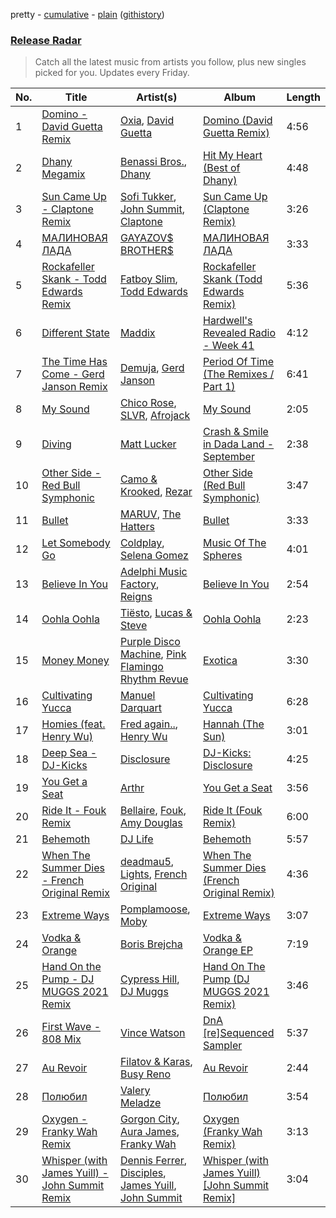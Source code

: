pretty - [cumulative](/playlists/cumulative/Release%20Radar.md) - [plain](/playlists/plain/37i9dQZEVXbsudmxBFKW7G) ([githistory](https://github.githistory.xyz/vitokorn/spotify-playlist-archive/blob/master/playlists/plain/37i9dQZEVXbsudmxBFKW7G))

### [Release Radar](https://open.spotify.com/playlist/37i9dQZEVXbsudmxBFKW7G)

> Catch all the latest music from artists you follow, plus new singles picked for you. Updates every Friday.

| No. | Title | Artist(s) | Album | Length |
|---|---|---|---|---|
| 1 | [Domino - David Guetta Remix](https://open.spotify.com/track/1wpbmqF1IFW1W1Zut5aquK) | [Oxia](https://open.spotify.com/artist/2zgFYHwSEYOc1KnldGsBXK), [David Guetta](https://open.spotify.com/artist/1Cs0zKBU1kc0i8ypK3B9ai) | [Domino (David Guetta Remix)](https://open.spotify.com/album/7wpG47TcZLqoinmjTVzy3k) | 4:56 |
| 2 | [Dhany Megamix](https://open.spotify.com/track/10tKWkp8YlLEB7szlx3c1V) | [Benassi Bros.](https://open.spotify.com/artist/0yrjYlutW9HgmJlnX479Mx), [Dhany](https://open.spotify.com/artist/7HiP69UJp8p2pKxnRaPqYF) | [Hit My Heart (Best of Dhany)](https://open.spotify.com/album/7kixL4wa7QEzl9OnYlQmDa) | 4:48 |
| 3 | [Sun Came Up - Claptone Remix](https://open.spotify.com/track/4jnJv7stsCtHUDsJv43lOD) | [Sofi Tukker](https://open.spotify.com/artist/586uxXMyD5ObPuzjtrzO1Q), [John Summit](https://open.spotify.com/artist/7kNqXtgeIwFtelmRjWv205), [Claptone](https://open.spotify.com/artist/4mncDFjVLUa3s025Tct3Ry) | [Sun Came Up (Claptone Remix)](https://open.spotify.com/album/0qbfOTZSDclEVDBR1xJiev) | 3:26 |
| 4 | [МАЛИНОВАЯ ЛАДА](https://open.spotify.com/track/77B4S4jkrAkL3Ng5hEHoUU) | [GAYAZOV$ BROTHER$](https://open.spotify.com/artist/0xTdDjeCoM89b7n9fLcZvR) | [МАЛИНОВАЯ ЛАДА](https://open.spotify.com/album/6U8jV8xU3eysZU4EJO7gkI) | 3:33 |
| 5 | [Rockafeller Skank - Todd Edwards Remix](https://open.spotify.com/track/3QIJvCspRKmRsCfaMDlkvJ) | [Fatboy Slim](https://open.spotify.com/artist/4Y7tXHSEejGu1vQ9bwDdXW), [Todd Edwards](https://open.spotify.com/artist/6MFopqejpmTUUZlcRmGzgg) | [Rockafeller Skank (Todd Edwards Remix)](https://open.spotify.com/album/1UmeMbSkIWVxnydz5yBXSR) | 5:36 |
| 6 | [Different State](https://open.spotify.com/track/7nPfSM3l55fpS9frrJGq8l) | [Maddix](https://open.spotify.com/artist/0RMeG9M8QFzss9bAbq99KA) | [Hardwell's Revealed Radio - Week 41](https://open.spotify.com/album/7FM7XEPCT3ILsk2uNnJsBT) | 4:12 |
| 7 | [The Time Has Come - Gerd Janson Remix](https://open.spotify.com/track/6S8To9J2NiLKEG8CmoH540) | [Demuja](https://open.spotify.com/artist/1LfqhJiCiHfVzrBOVaBXc1), [Gerd Janson](https://open.spotify.com/artist/4jLpm91Tyk2TRgv43bMfZO) | [Period Of Time (The Remixes / Part 1)](https://open.spotify.com/album/0XZ6E9pT4FAb9lXJh8fqck) | 6:41 |
| 8 | [My Sound](https://open.spotify.com/track/3JvHrWx1xEIdhhkR6pXW0L) | [Chico Rose](https://open.spotify.com/artist/5OdVywqKqyCWwfE2fZb7IX), [SLVR](https://open.spotify.com/artist/4nKvbonPefiFmshjpHENVU), [Afrojack](https://open.spotify.com/artist/4D75GcNG95ebPtNvoNVXhz) | [My Sound](https://open.spotify.com/album/6t8b5FAmdQe8nCA1VVwxg8) | 2:05 |
| 9 | [Diving](https://open.spotify.com/track/34Kbw15oFEfH2HtbOvGVnF) | [Matt Lucker](https://open.spotify.com/artist/6ijZe1inmYe105FZhqqbAP) | [Crash & Smile in Dada Land - September](https://open.spotify.com/album/2tur1lMIxkroib4LHjBGCS) | 2:38 |
| 10 | [Other Side - Red Bull Symphonic](https://open.spotify.com/track/3xRgnDNg78AEt7vRgIR4pr) | [Camo & Krooked](https://open.spotify.com/artist/2N8IPNZTiNo3nj4mreOlHU), [Rezar](https://open.spotify.com/artist/0KwVGVN1bZfDNQVOySxjsk) | [Other Side (Red Bull Symphonic)](https://open.spotify.com/album/0cSkFHEBJ26xcieqkq88of) | 3:47 |
| 11 | [Bullet](https://open.spotify.com/track/36mrKwhCujnq0jc1N3hKsf) | [MARUV](https://open.spotify.com/artist/44T03OWDUjwDgg4IYgFCWi), [The Hatters](https://open.spotify.com/artist/7JuLr3YC53QjWBcw2el44G) | [Bullet](https://open.spotify.com/album/2RCgpUF6RfksS0SCFAsnqX) | 3:33 |
| 12 | [Let Somebody Go](https://open.spotify.com/track/4cGqn0E8JCSY9gQllQj4Mf) | [Coldplay](https://open.spotify.com/artist/4gzpq5DPGxSnKTe4SA8HAU), [Selena Gomez](https://open.spotify.com/artist/0C8ZW7ezQVs4URX5aX7Kqx) | [Music Of The Spheres](https://open.spotify.com/album/06mXfvDsRZNfnsGZvX2zpb) | 4:01 |
| 13 | [Believe In You](https://open.spotify.com/track/4jg1AyAqpMyNoSHNN6uw9P) | [Adelphi Music Factory](https://open.spotify.com/artist/27cAR2QA0zM5v0KL9JNWwe), [Reigns](https://open.spotify.com/artist/4tKUuPctyFQus63BKH4JtG) | [Believe In You](https://open.spotify.com/album/2v0KpPRBm2rMYHMWIMeUJj) | 2:54 |
| 14 | [Oohla Oohla](https://open.spotify.com/track/3g36KmRGI8hmnCcTFak4Wn) | [Tiësto](https://open.spotify.com/artist/2o5jDhtHVPhrJdv3cEQ99Z), [Lucas & Steve](https://open.spotify.com/artist/5wwneIFdawNgQ7GvKK29Z3) | [Oohla Oohla](https://open.spotify.com/album/5Oibr2iQxlF15CXazabggs) | 2:23 |
| 15 | [Money Money](https://open.spotify.com/track/6nFCFSL2wOXBM4iHOwpa1y) | [Purple Disco Machine](https://open.spotify.com/artist/2WBJQGf1bT1kxuoqziH5g4), [Pink Flamingo Rhythm Revue](https://open.spotify.com/artist/6Mm5YKoIXU6lHig5U82KFp) | [Exotica](https://open.spotify.com/album/1IeEUrtmzQGatMM6uIA1in) | 3:30 |
| 16 | [Cultivating Yucca](https://open.spotify.com/track/4U6DkNEUHQgfgu8jm162on) | [Manuel Darquart](https://open.spotify.com/artist/0mumYdYeqKkr99t3iDEHGS) | [Cultivating Yucca](https://open.spotify.com/album/1ZzEgEs198OaTCNk2pdtpX) | 6:28 |
| 17 | [Homies (feat. Henry Wu)](https://open.spotify.com/track/5X78zXRKBpf6089Y348Wne) | [Fred again..](https://open.spotify.com/artist/4oLeXFyACqeem2VImYeBFe), [Henry Wu](https://open.spotify.com/artist/0IvTgqmNuZwVjEkkjzxLha) | [Hannah (The Sun)](https://open.spotify.com/album/6eep2wtSbpdoAgJcRyublA) | 3:01 |
| 18 | [Deep Sea - DJ-Kicks](https://open.spotify.com/track/5BmgjLP1lYHEndkzJyaA7d) | [Disclosure](https://open.spotify.com/artist/6nS5roXSAGhTGr34W6n7Et) | [DJ-Kicks: Disclosure](https://open.spotify.com/album/7F0dkkAqwrmclRH8KP2QmW) | 4:25 |
| 19 | [You Get a Seat](https://open.spotify.com/track/1CVR120EWYv0h5HWEL2lmZ) | [Arthr](https://open.spotify.com/artist/3n31BC2yK7artlnSFQAmCW) | [You Get a Seat](https://open.spotify.com/album/2RHBdgy1Qc7MUo7zJ6epRq) | 3:56 |
| 20 | [Ride It - Fouk Remix](https://open.spotify.com/track/6CCK6oxkV9rXiTXTRvdVrG) | [Bellaire](https://open.spotify.com/artist/6yeeXqk3RxV7l5DxmlXMnw), [Fouk](https://open.spotify.com/artist/7CSVLVGfYClzI2061XKrWe), [Amy Douglas](https://open.spotify.com/artist/6lm52aALA9NKQv1ChQmSBr) | [Ride It (Fouk Remix)](https://open.spotify.com/album/4C5IAkXbMB58GrIfmj3bPI) | 6:00 |
| 21 | [Behemoth](https://open.spotify.com/track/3KU1jiZ1Voi14Vvy2Yi6KL) | [DJ Life](https://open.spotify.com/artist/04BIVyq0BJcYluY7n3Mz0t) | [Behemoth](https://open.spotify.com/album/7ePeDKJJobmi5IBiIuFLkG) | 5:57 |
| 22 | [When The Summer Dies - French Original Remix](https://open.spotify.com/track/4q4ZdkzoQcsEOKlRW73PEJ) | [deadmau5](https://open.spotify.com/artist/2CIMQHirSU0MQqyYHq0eOx), [Lights](https://open.spotify.com/artist/5pdyjBIaY5o1yOyexGIUc6), [French Original](https://open.spotify.com/artist/4ynyV1CHYxbAfyoJgYOc17) | [When The Summer Dies (French Original Remix)](https://open.spotify.com/album/3ud24aeudUlLwwuLrYUHyN) | 4:36 |
| 23 | [Extreme Ways](https://open.spotify.com/track/0eieOZxXtESpItgYTjp9NG) | [Pomplamoose](https://open.spotify.com/artist/5dHfLBNU8zoypgKefzEB1c), [Moby](https://open.spotify.com/artist/3OsRAKCvk37zwYcnzRf5XF) | [Extreme Ways](https://open.spotify.com/album/0xYGmUko1ITrkP0fqrp38a) | 3:07 |
| 24 | [Vodka & Orange](https://open.spotify.com/track/3xv8dKKfN1WjhGnsFhn9TC) | [Boris Brejcha](https://open.spotify.com/artist/6caPJFLv1wesmM7gwK1ACy) | [Vodka & Orange EP](https://open.spotify.com/album/0DzRyBfMWMQZa1AtsF7PY0) | 7:19 |
| 25 | [Hand On the Pump - DJ MUGGS 2021 Remix](https://open.spotify.com/track/3zyEstwLZ9czW67b8CyIAt) | [Cypress Hill](https://open.spotify.com/artist/4P0dddbxPil35MNN9G2MEX), [DJ Muggs](https://open.spotify.com/artist/7pDkjftAxiFHomWsPNkapS) | [Hand On The Pump (DJ MUGGS 2021 Remix)](https://open.spotify.com/album/7eNLoDqgE7szA9iKDc8SLD) | 3:46 |
| 26 | [First Wave - 808 Mix](https://open.spotify.com/track/0WPGsg2gCbqg0ldeL0TEOj) | [Vince Watson](https://open.spotify.com/artist/2Y3cH3SUZL9XKfKD3novXt) | [DnA [re]Sequenced Sampler](https://open.spotify.com/album/16awoiMKvl2qBKdVENCvCV) | 5:37 |
| 27 | [Au Revoir](https://open.spotify.com/track/1vrCnB3KowhQawaznByX97) | [Filatov & Karas](https://open.spotify.com/artist/5NW2uPFatEKjZQ5gpWD8HO), [Busy Reno](https://open.spotify.com/artist/7l7Q0IaIDSIgNOueDHMLD5) | [Au Revoir](https://open.spotify.com/album/0R4l4zL0anxBtpvRHY32rD) | 2:44 |
| 28 | [Полюбил](https://open.spotify.com/track/0HBsBN1QkNshWHUJU0yX1M) | [Valery Meladze](https://open.spotify.com/artist/2igtm1MhKEpmG3PzToJT40) | [Полюбил](https://open.spotify.com/album/0JDad1Nx77qWXqyf8pKOjE) | 3:54 |
| 29 | [Oxygen - Franky Wah Remix](https://open.spotify.com/track/19iD97e3OFcB0rhaIOqnOj) | [Gorgon City](https://open.spotify.com/artist/4VNQWV2y1E97Eqo2D5UTjx), [Aura James](https://open.spotify.com/artist/0GVNLmhKn3REIsdZda7oa6), [Franky Wah](https://open.spotify.com/artist/3IG3Ub4ra8AuSxCFDVkVco) | [Oxygen (Franky Wah Remix)](https://open.spotify.com/album/4CJKIAwqrOjVaBz6cZfrtA) | 3:13 |
| 30 | [Whisper (with James Yuill) - John Summit Remix](https://open.spotify.com/track/04mYhQGTujxxPjPzxRrgTL) | [Dennis Ferrer](https://open.spotify.com/artist/0MGTHZpAGf7isSfw8yMIoi), [Disciples](https://open.spotify.com/artist/5EehXjjMktLuJmbRsM7YfB), [James Yuill](https://open.spotify.com/artist/0jypmaLN034G9UkeQdqsps), [John Summit](https://open.spotify.com/artist/7kNqXtgeIwFtelmRjWv205) | [Whisper (with James Yuill) [John Summit Remix]](https://open.spotify.com/album/2Lp800ReDqK18AxCzCaT24) | 3:04 |